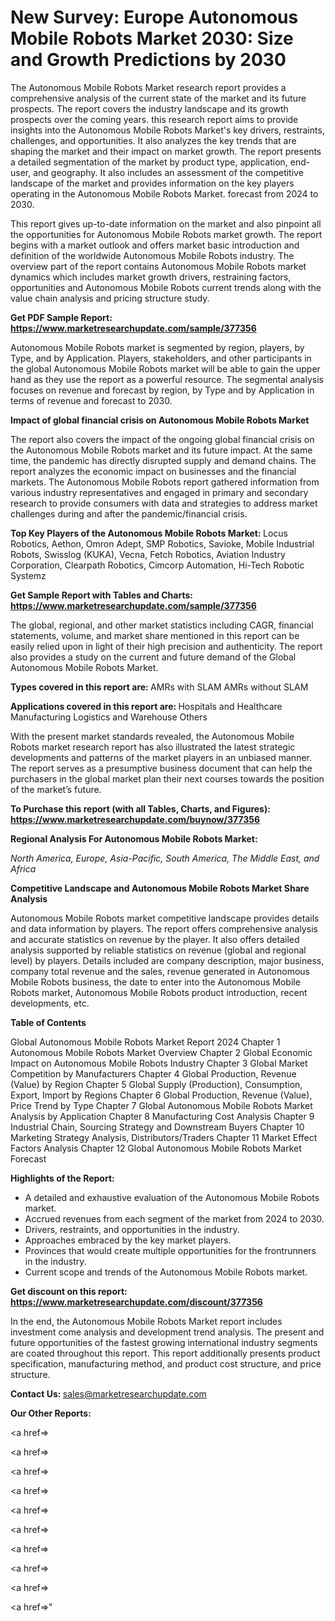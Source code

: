 # New Survey: Europe Autonomous Mobile Robots Market 2030: Size and Growth Predictions by 2030

The Autonomous Mobile Robots Market research report provides a comprehensive analysis of the current state of the market and its future prospects. The report covers the industry landscape and its growth prospects over the coming years. this research report aims to provide insights into the Autonomous Mobile Robots Market's key drivers, restraints, challenges, and opportunities. It also analyzes the key trends that are shaping the market and their impact on market growth. The report presents a detailed segmentation of the market by product type, application, end-user, and geography. It also includes an assessment of the competitive landscape of the market and provides information on the key players operating in the Autonomous Mobile Robots Market. forecast from 2024 to 2030.

This report gives up-to-date information on the market and also pinpoint all the opportunities for Autonomous Mobile Robots market growth. The report begins with a market outlook and offers market basic introduction and definition of the worldwide Autonomous Mobile Robots industry. The overview part of the report contains Autonomous Mobile Robots market dynamics which includes market growth drivers, restraining factors, opportunities and Autonomous Mobile Robots current trends along with the value chain analysis and pricing structure study.

<strong><b>Get PDF Sample Report: <a href=https://www.marketresearchupdate.com/sample/377356>https://www.marketresearchupdate.com/sample/377356</a></b></strong>

Autonomous Mobile Robots market is segmented by region, players, by Type, and by Application. Players, stakeholders, and other participants in the global Autonomous Mobile Robots market will be able to gain the upper hand as they use the report as a powerful resource. The segmental analysis focuses on revenue and forecast by region, by Type and by Application in terms of revenue and forecast to 2030.

<strong><b>Impact of global financial crisis on Autonomous Mobile Robots Market</b></strong>

The report also covers the impact of the ongoing global financial crisis on the Autonomous Mobile Robots market and its future impact. At the same time, the pandemic has directly disrupted supply and demand chains. The report analyzes the economic impact on businesses and the financial markets. The Autonomous Mobile Robots report gathered information from various industry representatives and engaged in primary and secondary research to provide consumers with data and strategies to address market challenges during and after the pandemic/financial crisis.

<strong><b>Top Key Players of the Autonomous Mobile Robots Market:
</b></strong>Locus Robotics, Aethon, Omron Adept, SMP Robotics, Savioke, Mobile Industrial Robots, Swisslog (KUKA), Vecna, Fetch Robotics, Aviation Industry Corporation, Clearpath Robotics, Cimcorp Automation, Hi-Tech Robotic Systemz<strong><b>
</b></strong>

<strong><b>Get Sample Report with Tables and Charts: <a href=https://www.marketresearchupdate.com/sample/377356>https://www.marketresearchupdate.com/sample/377356</a></b></strong>

The global, regional, and other market statistics including CAGR, financial statements, volume, and market share mentioned in this report can be easily relied upon in light of their high precision and authenticity. The report also provides a study on the current and future demand of the Global Autonomous Mobile Robots Market.

<strong><b>Types covered in this report are:
</b></strong>AMRs with SLAM
AMRs without SLAM<strong><b>
</b></strong>

<strong><b>Applications covered in this report are:
</b></strong>Hospitals and Healthcare
Manufacturing
Logistics and Warehouse
Others<strong><b>
</b></strong>

With the present market standards revealed, the Autonomous Mobile Robots market research report has also illustrated the latest strategic developments and patterns of the market players in an unbiased manner. The report serves as a presumptive business document that can help the purchasers in the global market plan their next courses towards the position of the market’s future.

<strong><b>To Purchase this report (with all Tables, Charts, and Figures): <a href=https://www.marketresearchupdate.com/buynow/377356>https://www.marketresearchupdate.com/buynow/377356</a></b></strong>

<strong><b>Regional Analysis For Autonomous Mobile Robots Market:</b></strong>

<em><i>North America, Europe, Asia-Pacific, South America, The Middle East, and Africa</i></em>

<strong><b>Competitive Landscape and Autonomous Mobile Robots Market Share Analysis</b></strong>

Autonomous Mobile Robots market competitive landscape provides details and data information by players. The report offers comprehensive analysis and accurate statistics on revenue by the player. It also offers detailed analysis supported by reliable statistics on revenue (global and regional level) by players. Details included are company description, major business, company total revenue and the sales, revenue generated in Autonomous Mobile Robots business, the date to enter into the Autonomous Mobile Robots market, Autonomous Mobile Robots product introduction, recent developments, etc.

<strong><b>Table of Contents</b></strong>

Global Autonomous Mobile Robots Market Report 2024
Chapter 1 Autonomous Mobile Robots Market Overview
Chapter 2 Global Economic Impact on Autonomous Mobile Robots Industry
Chapter 3 Global Market Competition by Manufacturers
Chapter 4 Global Production, Revenue (Value) by Region
Chapter 5 Global Supply (Production), Consumption, Export, Import by Regions
Chapter 6 Global Production, Revenue (Value), Price Trend by Type
Chapter 7 Global Autonomous Mobile Robots Market Analysis by Application
Chapter 8 Manufacturing Cost Analysis
Chapter 9 Industrial Chain, Sourcing Strategy and Downstream Buyers
Chapter 10 Marketing Strategy Analysis, Distributors/Traders
Chapter 11 Market Effect Factors Analysis
Chapter 12 Global Autonomous Mobile Robots Market Forecast

<strong><b>Highlights of the Report:</b></strong>

- A detailed and exhaustive evaluation of the Autonomous Mobile Robots market.
- Accrued revenues from each segment of the market from 2024 to 2030.
- Drivers, restraints, and opportunities in the industry.
- Approaches embraced by the key market players.
- Provinces that would create multiple opportunities for the frontrunners in the industry.
- Current scope and trends of the Autonomous Mobile Robots market.

<strong><b>Get discount on this report: <a href=https://www.marketresearchupdate.com/discount/377356>https://www.marketresearchupdate.com/discount/377356</a></b></strong>

In the end, the Autonomous Mobile Robots Market report includes investment come analysis and development trend analysis. The present and future opportunities of the fastest growing international industry segments are coated throughout this report. This report additionally presents product specification, manufacturing method, and product cost structure, and price structure.

<strong><b>Contact Us:
</b></strong>sales@marketresearchupdate.com

<strong>Our Other Reports:</strong>

<a href=></a>

<a href=></a>

<a href=></a>

<a href=></a>

<a href=></a>

<a href=></a>

<a href=></a>

<a href=></a>

<a href=></a>

<a href=></a>"
